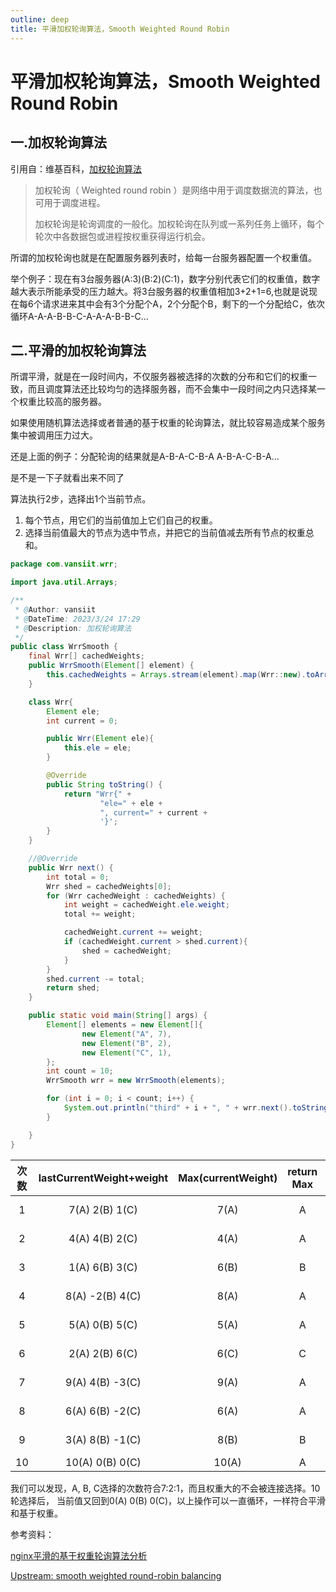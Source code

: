 ```yaml
---
outline: deep
title: 平滑加权轮询算法，Smooth Weighted Round Robin
---
```


# 平滑加权轮询算法，Smooth Weighted Round Robin

## 一.加权轮询算法

引用自：维基百科，[加权轮询算法](https://zh.wikipedia.org/wiki/%E5%8A%A0%E6%9D%83%E8%BD%AE%E8%AF%A2%E7%AE%97%E6%B3%95)
> 加权轮询（ Weighted round robin ）是网络中用于调度数据流的算法，也可用于调度进程。
> 
> 加权轮询是轮询调度的一般化。加权轮询在队列或一系列任务上循环，每个轮次中各数据包或进程按权重获得运行机会。

所谓的加权轮询也就是在配置服务器列表时，给每一台服务器配置一个权重值。 

举个例子：现在有3台服务器(A:3)(B:2)(C:1)，数字分别代表它们的权重值，数字越大表示所能承受的压力越大。将3台服务器的权重值相加3+2+1=6,也就是说现在每6个请求进来其中会有3个分配个A，2个分配个B，剩下的一个分配给C，依次循环A-A-A-B-B-C-A-A-A-B-B-C...

## 二.平滑的加权轮询算法

所谓平滑，就是在一段时间内，不仅服务器被选择的次数的分布和它们的权重一致，而且调度算法还比较均匀的选择服务器，而不会集中一段时间之内只选择某一个权重比较高的服务器。

如果使用随机算法选择或者普通的基于权重的轮询算法，就比较容易造成某个服务集中被调用压力过大。

还是上面的例子：分配轮询的结果就是A-B-A-C-B-A A-B-A-C-B-A...

是不是一下子就看出来不同了

算法执行2步，选择出1个当前节点。
1. 每个节点，用它们的当前值加上它们自己的权重。
2. 选择当前值最大的节点为选中节点，并把它的当前值减去所有节点的权重总和。

```java
package com.vansiit.wrr;

import java.util.Arrays;

/**
 * @Author: vansiit
 * @DateTime: 2023/3/24 17:29
 * @Description: 加权轮询算法
 */
public class WrrSmooth {
    final Wrr[] cachedWeights;
    public WrrSmooth(Element[] element) {
        this.cachedWeights = Arrays.stream(element).map(Wrr::new).toArray(Wrr[]::new);
    }

    class Wrr{
        Element ele;
        int current = 0;

        public Wrr(Element ele){
            this.ele = ele;
        }

        @Override
        public String toString() {
            return "Wrr{" +
                    "ele=" + ele +
                    ", current=" + current +
                    '}';
        }
    }

    //@Override
    public Wrr next() {
        int total = 0;
        Wrr shed = cachedWeights[0];
        for (Wrr cachedWeight : cachedWeights) {
            int weight = cachedWeight.ele.weight;
            total += weight;

            cachedWeight.current += weight;
            if (cachedWeight.current > shed.current){
                shed = cachedWeight;
            }
        }
        shed.current -= total;
        return shed;
    }

    public static void main(String[] args) {
        Element[] elements = new Element[]{
                new Element("A", 7),
                new Element("B", 2),
                new Element("C", 1),
        };
        int count = 10;
        WrrSmooth wrr = new WrrSmooth(elements);

        for (int i = 0; i < count; i++) {
            System.out.println("third" + i + ", " + wrr.next().toString() + ",");
        }

    }
}

```

| 次数  | lastCurrentWeight+weight  | Max(currentWeight) |    return Max    |  currentWeight - totalWeight    |
|:---:|:-------------------------:|:------------------:|:----------------:|:-------------------------------:|
|  1  |     7(A)  2(B)  1(C)      |        7(A)        |        A         |        -3(A)  2(B)  1(C)        |
|  2  |     4(A)  4(B)  2(C)      |        4(A)        |        A         |        -6(A)  4(B)  2(C)        |
|  3  |     1(A)  6(B)  3(C)      |        6(B)        |        B         |        1(A)  -4(B)  3(C)        |
|  4  |     8(A)  -2(B)  4(C)     |        8(A)        |        A         |       -2(A)  -2(B)  4(C)        |
|  5  |     5(A)  0(B)  5(C)      |        5(A)        |        A         |        -5(A)  0(B)  5(C)        |
|  6  |     2(A)  2(B)  6(C)      |        6(C)        |        C         |        2(A)  2(B)  -4(C)        |
|  7  |     9(A)  4(B)  -3(C)     |        9(A)        |        A         |       -1(A)  4(B)  -3(C)        |
|  8  |     6(A)  6(B)  -2(C)     |        6(A)        |        A         |       -4(A)  6(B)  -2(C)        |
|  9  |     3(A)  8(B)  -1(C)     |        8(B)        |        B         |       3(A)  -2(B)  -1(C)        |
| 10  |     10(A)  0(B)  0(C)     |       10(A)        |        A         |        0(A)  0(B)  0(C)         |

我们可以发现，A, B, C选择的次数符合7:2:1，而且权重大的不会被连接选择。10轮选择后， 当前值又回到0(A)  0(B)  0(C)，以上操作可以一直循环，一样符合平滑和基于权重。

参考资料：

[nginx平滑的基于权重轮询算法分析](https://tenfy.cn/2018/11/12/smooth-weighted-round-robin/)

[Upstream: smooth weighted round-robin balancing](https://github.com/phusion/nginx/commit/27e94984486058d73157038f7950a0a36ecc6e35)
